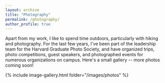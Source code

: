 ```yaml
---
layout: archive
title: "Photography"
permalink: /photography/
author_profile: true
---
```


Apart from my work, I like to spend time outdoors, particularly with hiking and photography. For the last few years, I've been part of the leadership team for the Harvard Graduate Photo Society, and have organized trips, photo competitions, guest speakers, and photographed events for numerous organizations on campus. Here's a small gallery -- more photos coming soon!

{% include image-gallery.html folder="/images/photos" %}